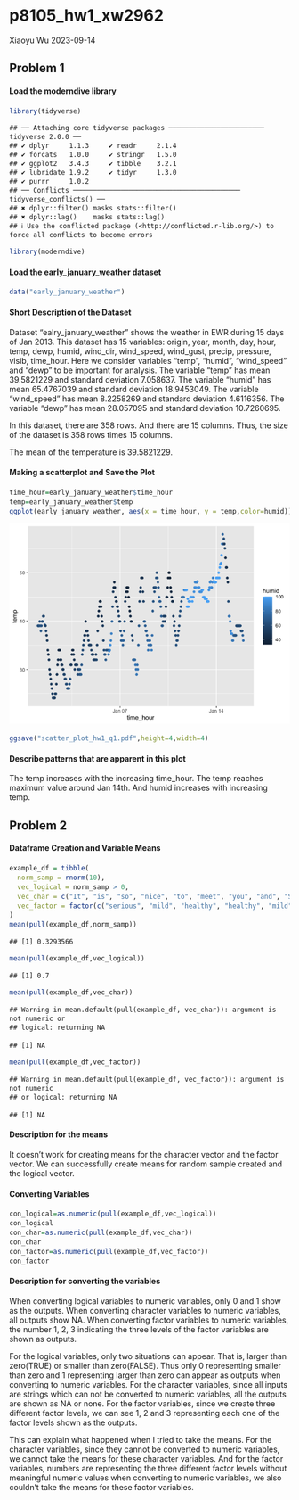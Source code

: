 p8105_hw1_xw2962
================
Xiaoyu Wu
2023-09-14

## Problem 1

#### Load the moderndive library

``` r
library(tidyverse)
```

    ## ── Attaching core tidyverse packages ──────────────────────── tidyverse 2.0.0 ──
    ## ✔ dplyr     1.1.3     ✔ readr     2.1.4
    ## ✔ forcats   1.0.0     ✔ stringr   1.5.0
    ## ✔ ggplot2   3.4.3     ✔ tibble    3.2.1
    ## ✔ lubridate 1.9.2     ✔ tidyr     1.3.0
    ## ✔ purrr     1.0.2     
    ## ── Conflicts ────────────────────────────────────────── tidyverse_conflicts() ──
    ## ✖ dplyr::filter() masks stats::filter()
    ## ✖ dplyr::lag()    masks stats::lag()
    ## ℹ Use the conflicted package (<http://conflicted.r-lib.org/>) to force all conflicts to become errors

``` r
library(moderndive)
```

#### Load the early_january_weather dataset

``` r
data("early_january_weather")
```

#### Short Description of the Dataset

Dataset “ealry_january_weather” shows the weather in EWR during 15 days
of Jan 2013. This dataset has 15 variables: origin, year, month, day,
hour, temp, dewp, humid, wind_dir, wind_speed, wind_gust, precip,
pressure, visib, time_hour. Here we consider variables “temp”, “humid”,
“wind_speed” and “dewp” to be important for analysis. The variable
“temp” has mean 39.5821229 and standard deviation 7.058637. The variable
“humid” has mean 65.4767039 and standard deviation 18.9453049. The
variable “wind_speed” has mean 8.2258269 and standard deviation
4.6116356. The variable “dewp” has mean 28.057095 and standard deviation
10.7260695.

In this dataset, there are 358 rows. And there are 15 columns. Thus, the
size of the dataset is 358 rows times 15 columns.

The mean of the temperature is 39.5821229.

#### Making a scatterplot and Save the Plot

``` r
time_hour=early_january_weather$time_hour
temp=early_january_weather$temp
ggplot(early_january_weather, aes(x = time_hour, y = temp,color=humid)) + geom_point()
```

![](p8105_hw1_xw2962_files/figure-gfm/scatterplot-1.png)<!-- -->

``` r
ggsave("scatter_plot_hw1_q1.pdf",height=4,width=4)
```

#### Describe patterns that are apparent in this plot

The temp increases with the increasing time_hour. The temp reaches
maximum value around Jan 14th. And humid increases with increasing temp.

## Problem 2

#### Dataframe Creation and Variable Means

``` r
example_df = tibble(
  norm_samp = rnorm(10),
  vec_logical = norm_samp > 0,
  vec_char = c("It", "is", "so", "nice", "to", "meet", "you", "and", "Sarah", "here"),
  vec_factor = factor(c("serious", "mild", "healthy", "healthy", "mild", "mild", "serious", "mild", "mild", "healthy"))
)
mean(pull(example_df,norm_samp))
```

    ## [1] 0.3293566

``` r
mean(pull(example_df,vec_logical))
```

    ## [1] 0.7

``` r
mean(pull(example_df,vec_char))
```

    ## Warning in mean.default(pull(example_df, vec_char)): argument is not numeric or
    ## logical: returning NA

    ## [1] NA

``` r
mean(pull(example_df,vec_factor))
```

    ## Warning in mean.default(pull(example_df, vec_factor)): argument is not numeric
    ## or logical: returning NA

    ## [1] NA

#### Description for the means

It doesn’t work for creating means for the character vector and the
factor vector. We can successfully create means for random sample
created and the logical vector.

#### Converting Variables

``` r
con_logical=as.numeric(pull(example_df,vec_logical))
con_logical
con_char=as.numeric(pull(example_df,vec_char))
con_char
con_factor=as.numeric(pull(example_df,vec_factor))
con_factor
```

#### Description for converting the variables

When converting logical variables to numeric variables, only 0 and 1
show as the outputs. When converting character variables to numeric
variables, all outputs show NA. When converting factor variables to
numeric variables, the number 1, 2, 3 indicating the three levels of the
factor variables are shown as outputs.

For the logical variables, only two situations can appear. That is,
larger than zero(TRUE) or smaller than zero(FALSE). Thus only 0
representing smaller than zero and 1 representing larger than zero can
appear as outputs when converting to numeric variables. For the
character variables, since all inputs are strings which can not be
converted to numeric variables, all the outputs are shown as NA or none.
For the factor variables, since we create three different factor levels,
we can see 1, 2 and 3 representing each one of the factor levels shown
as the outputs.

This can explain what happened when I tried to take the means. For the
character variables, since they cannot be converted to numeric
variables, we cannot take the means for these character variables. And
for the factor variables, numbers are representing the three different
factor levels without meaningful numeric values when converting to
numeric variables, we also couldn’t take the means for these factor
variables.
